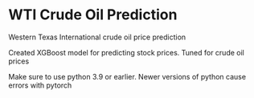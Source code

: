 # WTI Crude Oil Prediction
Western Texas International crude oil price prediction

Created XGBoost model for predicting stock prices.
Tuned for crude oil prices

Make sure to use python 3.9 or earlier. Newer versions of python cause errors with pytorch